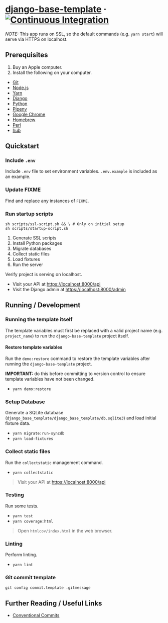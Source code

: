 # [django-base-template](https://github.com/ibraheem4/django-base-template) &middot; [![Continuous Integration](https://github.com/ibraheem4/django-base-template/workflows/Continuous%20Integration/badge.svg)](https://github.com/ibraheem4/django-base-template/actions?query=workflow%3A%22Continuous+Integration%22)

*NOTE:* This app runs on SSL, so the default commands (e.g. `yarn start`) will serve via HTTPS on localhost.

## Prerequisites [](#prerequisites)

1. Buy an Apple computer.
2. Install the following on your computer.

- [Git](https://git-scm.com/)
- [Node.js](https://nodejs.org/)
- [Yarn](https://yarnpkg.com/)
- [Django](https://www.djangoproject.com/)
- [Python](https://www.python.org/)
- [Pipenv](https://pypi.org/project/pipenv/)
- [Google Chrome](https://google.com/chrome/)
- [Homebrew](https://brew.sh)
- [Perl](https://www.perl.org)
- [hub](https://github.com/github/hub)

## Quickstart [](#quickstart)

### Include `.env` [](#include-dotenv)

Include `.env` file to set environment variables.  `.env.example` is included as an example.

### Update FIXME [](#update-fixme)

Find and replace any instances of `FIXME`.

### Run startup scripts [](#run-startup-scripts)

```
sh scripts/ssl-script.sh && \ # Only on initial setup
sh scripts/startup-script.sh
```

1. Generate SSL scripts
2. Install Python packages
3. Migrate databases
4. Collect static files
5. Load fixtures
6. Run the server

Verify project is serving on localhost.

- Visit your API at [https://localhost:8000/api](https://localhost:8000/api)
- Visit the Django admin at [https://localhost:8000/admin](https://localhost:8000/admin)

## Running / Development [](#running-developing)

### Running the template itself [](#running-the-template-itself)

The template variables must first be replaced with a valid project name (e.g. `project_name`) to run the `django-base-template` project itself.

#### Restore template variables [](#restore-template-variables)

Run the `demo:restore` command to restore the template variables after running the `django-base-template` project.

**IMPORTANT:** do this before committing to version control to ensure template variables have not been changed.

- `yarn demo:restore`

### Setup Database [](#setup-database)

Generate a SQLite database (`django_base_template/django_base_template/db.sqlite3`) and load initial fixture data.

- `yarn migrate:run-syncdb`
- `yarn load-fixtures`

### Collect static files [](#collect-static-files)

Run the `collectstatic` management command.

- `yarn collectstatic`

> Visit your API at [https://localhost:8000/api](https://localhost:8000/api)

### Testing [](#testing)

Run some tests.

- `yarn test`
- `yarn coverage:html`

> Open `htmlcov/index.html` in the web browser.

### Linting [](#linting)

Perform linting.

- `yarn lint`

### Git commit template [](#git-commit-template)

    git config commit.template .gitmessage

## Further Reading / Useful Links [](#further-reading-useful-links)

- [Conventional Commits](https://www.conventionalcommits.org)
